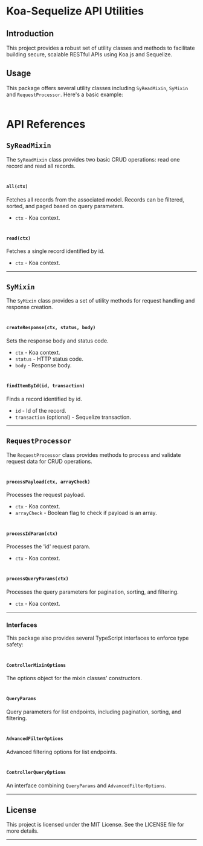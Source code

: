 # Koa-Sequelize API Utilities

## Introduction

This project provides a robust set of utility classes and methods to facilitate building secure, scalable RESTful APIs using Koa.js and Sequelize.

## Usage

This package offers several utility classes including `SyReadMixin`, `SyMixin` and `RequestProcessor`. Here's a basic example:

```javascript

```

# API References

## **`SyReadMixin`**

The `SyReadMixin` class provides two basic CRUD operations: read one record and read all records.

#

#### **`all(ctx)`**

Fetches all records from the associated model. Records can be filtered, sorted, and paged based on query parameters.

- `ctx` - Koa context.

#

#### **`read(ctx)`**

Fetches a single record identified by id.

- `ctx` - Koa context.

---

## **`SyMixin`**

The `SyMixin` class provides a set of utility methods for request handling and response creation.

#

#### `createResponse(ctx, status, body)`

Sets the response body and status code.

- `ctx` - Koa context.
- `status` - HTTP status code.
- `body` - Response body.

#

#### `findItemById(id, transaction)`

Finds a record identified by id.

- `id` - Id of the record.
- `transaction` (optional) - Sequelize transaction.

---

## **`RequestProcessor`**

The `RequestProcessor` class provides methods to process and validate request data for CRUD operations.

#

#### `processPayload(ctx, arrayCheck)`

Processes the request payload.

- `ctx` - Koa context.
- `arrayCheck` - Boolean flag to check if payload is an array.

#

#### `processIdParam(ctx)`

Processes the 'id' request param.

- `ctx` - Koa context.

#

#### `processQueryParams(ctx)`

Processes the query parameters for pagination, sorting, and filtering.

- `ctx` - Koa context.

---

### Interfaces

This package also provides several TypeScript interfaces to enforce type safety:

#

#### `ControllerMixinOptions`

The options object for the mixin classes' constructors.

#

#### `QueryParams`

Query parameters for list endpoints, including pagination, sorting, and filtering.

#

#### `AdvancedFilterOptions`

Advanced filtering options for list endpoints.

#

#### `ControllerQueryOptions`

An interface combining `QueryParams` and `AdvancedFilterOptions`.

---

## License

This project is licensed under the MIT License. See the LICENSE file for more details.

---
